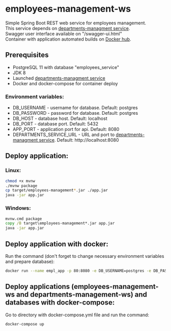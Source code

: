 # employees-management-ws  
Simple Spring Boot REST web service for employees management.  
This service depends on [departments-managment service](https://github.com/XFNeo/departments-management-ws).  
Swagger user interface available on "/swagger-ui.html"  
Container with application automated builds on [Docker hub](https://hub.docker.com/r/xfneo/employees-management-ws).

## Prerequisites
 - PostgreSQL 11 with database "employees_service"
 - JDK 8
 - Launched [departments-managment service](https://github.com/XFNeo/departments-management-ws)
 - Docker and docker-compose for container deploy
 
### Environment variables:  
- DB_USERNAME - username for database. Default: postgres
- DB_PASSWORD - password for database. Default: postgres
- DB_HOST - database host. Default: localhost
- DB_PORT - database port. Default: 5432
- APP_PORT - application port for api. Default: 8080
- DEPARTMENTS_SERVICE_URL - URL and port to [departments-managment service](https://github.com/XFNeo/departments-management-ws). Default:  http://localhost:8080

## Deploy application:
### Linux:
```sh
chmod +x mvnw
./mvnw package
cp target/employees-management*.jar ./app.jar
java -jar app.jar
```
### Windows:
```cmd
mvnw.cmd package
copy /B target\employees-management*.jar app.jar
java -jar app.jar
```

## Deploy application with docker:
Run the command (don't forget to change necessary environment variables and prepare database):
```sh
docker run --name empl_app -p 80:8080 -e DB_USERNAME=postgres -e DB_PASSWORD=postgres -e DB_HOST=localhost -e DB_PORT=5432 -e DEPARTMENTS_SERVICE_URL=http://localhost:9090 xfneo/employees-management-ws:latest
```

## Deploy applications (employees-management-ws and departments-management-ws) and databases with docker-compose:
Go to directory with docker-compose.yml file and run the command:
```sh
docker-compose up
```
